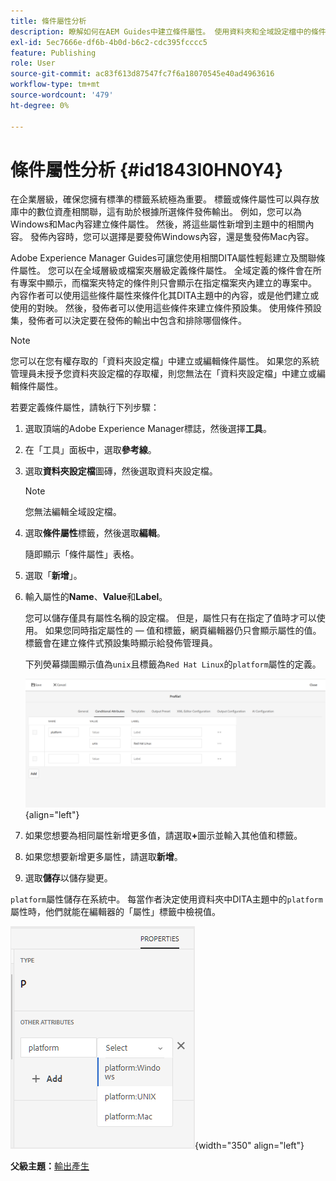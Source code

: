 ```yaml
---
title: 條件屬性分析
description: 瞭解如何在AEM Guides中建立條件屬性。 使用資料夾和全域設定檔中的條件式屬性來條件化您的內容。
exl-id: 5ec7666e-df6b-4b0d-b6c2-cdc395fcccc5
feature: Publishing
role: User
source-git-commit: ac83f613d87547fc7f6a18070545e40ad4963616
workflow-type: tm+mt
source-wordcount: '479'
ht-degree: 0%

---
```


# 條件屬性分析 {#id1843I0HN0Y4}

在企業層級，確保您擁有標準的標籤系統極為重要。 標籤或條件屬性可以與存放庫中的數位資產相關聯，這有助於根據所選條件發佈輸出。 例如，您可以為Windows和Mac內容建立條件屬性。 然後，將這些屬性新增到主題中的相關內容。 發佈內容時，您可以選擇是要發佈Windows內容，還是隻發佈Mac內容。

Adobe Experience Manager Guides可讓您使用相關DITA屬性輕鬆建立及關聯條件屬性。 您可以在全域層級或檔案夾層級定義條件屬性。 全域定義的條件會在所有專案中顯示，而檔案夾特定的條件則只會顯示在指定檔案夾內建立的專案中。 內容作者可以使用這些條件屬性來條件化其DITA主題中的內容，或是他們建立或使用的對映。 然後，發佈者可以使用這些條件來建立條件預設集。 使用條件預設集，發佈者可以決定要在發佈的輸出中包含和排除哪個條件。

>[!NOTE]
>
> 您可以在您有權存取的「資料夾設定檔」中建立或編輯條件屬性。 如果您的系統管理員未授予您資料夾設定檔的存取權，則您無法在「資料夾設定檔」中建立或編輯條件屬性。

若要定義條件屬性，請執行下列步驟：

1. 選取頂端的Adobe Experience Manager標誌，然後選擇&#x200B;**工具**。

1. 在「工具」面板中，選取&#x200B;**參考線**。

1. 選取&#x200B;**資料夾設定檔**&#x200B;圖磚，然後選取資料夾設定檔。

   >[!NOTE]
   >
   > 您無法編輯全域設定檔。

1. 選取&#x200B;**條件屬性**&#x200B;標籤，然後選取&#x200B;**編輯**。

   隨即顯示「條件屬性」表格。

1. 選取「**新增**」。

1. 輸入屬性的&#x200B;**Name**、**Value**&#x200B;和&#x200B;**Label**。

   您可以儲存僅具有屬性名稱的設定檔。 但是，屬性只有在指定了值時才可以使用。 如果您同時指定屬性的 — 值和標籤，網頁編輯器仍只會顯示屬性的值。 標籤會在建立條件式預設集時顯示給發佈管理員。

   下列熒幕擷圖顯示值為`unix`且標籤為`Red Hat Linux`的`platform`屬性的定義。

   ![](images/add-profile-new.png){align="left"}

1. 如果您想要為相同屬性新增更多值，請選取&#x200B;**+**&#x200B;圖示並輸入其他值和標籤。

1. 如果您想要新增更多屬性，請選取&#x200B;**新增**。

1. 選取&#x200B;**儲存**&#x200B;以儲存變更。


`platform`屬性儲存在系統中。 每當作者決定使用資料夾中DITA主題中的`platform`屬性時，他們就能在編輯器的「屬性」標籤中檢視值。

![](images/properties-tab.png){width="350" align="left"}

**父級主題：**&#x200B;[&#x200B;輸出產生](generate-output.md)
